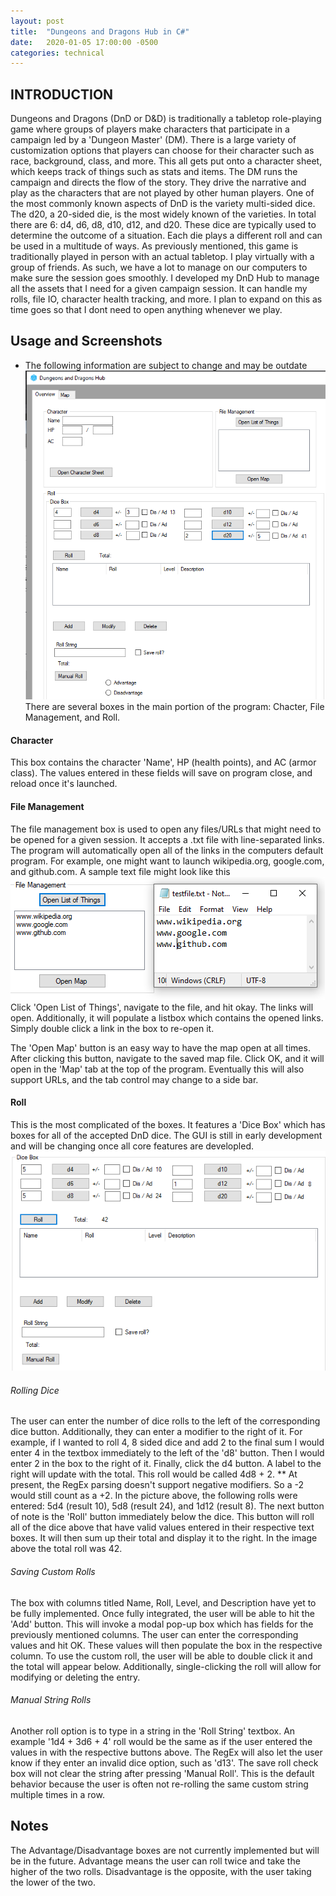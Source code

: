 ```yaml
---
layout: post
title:  "Dungeons and Dragons Hub in C#"
date:   2020-01-05 17:00:00 -0500
categories: technical
---
```


## INTRODUCTION
Dungeons and Dragons (DnD or D&D) is traditionally a tabletop role-playing game where groups of players make characters that participate in a campaign led by a 'Dungeon Master' (DM). There is a large variety of customization options that players can choose for their character such as race, background, class, and more. This all gets put onto a character sheet, which keeps track of things such as stats and items. The DM runs the campaign and directs the flow of the story. They drive the narrative and play as the characters that are not played by other human players. One of the most commonly known aspects of DnD is the variety multi-sided dice. The d20, a 20-sided die, is the most widely known of the varieties. In total there are 6: d4, d6, d8, d10, d12, and d20. These dice are typically used to determine the outcome of a situation. Each die plays a different roll and can be used in a multitude of ways. 
As previously mentioned, this game is traditionally played in person with an actual tabletop. I play virtually with a group of friends. As such, we have a lot to manage on our computers to make sure the session goes smoothly. I developed my DnD Hub to manage all the assets that I need for a given campaign session. It can handle my rolls, file IO, character health tracking, and more. I plan to expand on this as time goes so that I dont need to open anything whenever we play.

## Usage and Screenshots
* The following information are subject to change and may be outdate
![Main form](https://github.com/smyers24/smyers24.github.io/blob/master/_site/assets/blog_images/dndHub_MainProgram.png)
There are several boxes in the main portion of the program: Chacter, File Management, and Roll.
#### Character
This box contains the character 'Name', HP (health points), and AC (armor class). The values entered in these fields will save on program close, and reload once it's launched.

#### File Management
The file management box is used to open any files/URLs that might need to be opened for a given session. It accepts a .txt file with line-separated links. The program will automatically open all of the links in the computers default program. For example, one might want to launch wikipedia.org, google.com, and github.com. A sample text file might look like this ![File Opening](https://github.com/smyers24/smyers24.github.io/blob/master/_site/assets/blog_images/dndHub_OpenThings.png)<br>
Click 'Open List of Things', navigate to the file, and hit okay. The links will open. Additionally, it will populate a listbox which contains the opened links. Simply double click a link in the box to re-open it.

The 'Open Map' button is an easy way to have the map open at all times. After clicking this button, navigate to the saved map file. Click OK, and it will open in the 'Map' tab at the top of the program. Eventually this will also support URLs, and the tab control may change to a side bar.
#### Roll
This is the most complicated of the boxes. It features a 'Dice Box' which has boxes for all of the accepted DnD dice. The GUI is still in early development and will be changing once all core features are developled. 
![Dice Box](https://github.com/smyers24/smyers24.github.io/blob/master/_site/assets/blog_images/dndHub_DiceBox.png) <br>
###### Rolling Dice
The user can enter the number of dice rolls to the left of the corresponding dice button. Additionally, they can enter a modifier to the right of it. For example, if I wanted to roll 4, 8 sided dice and add 2 to the final sum I would enter 4 in the textbox immediately to the left of the 'd8' button. Then I would enter 2 in the box to the right of it. Finally, click the d4 button. A label to the right will update with the total. This roll would be called 4d8 + 2. 
** At present, the RegEx parsing doesn't support negative modifiers. So a -2 would still count as a +2. 
In the picture above, the following rolls were entered: 5d4 (result 10), 5d8 (result 24), and 1d12 (result 8).
The next button of note is the 'Roll' button immediately below the dice. This button will roll all of the dice above that have valid values entered in their respective text boxes. It will then sum up their total and display it to the right. In the image above the total roll was 42. 
###### Saving Custom Rolls
The box with columns titled Name, Roll, Level, and Description have yet to be fully implemented. Once fully integrated, the user will be able to hit the 'Add' button. This will invoke a modal pop-up box which has fields for the previously mentioned columns. The user can enter the corresponding values and hit OK. These values will then populate the box in the respective column. To use the custom roll, the user will be able to double click it and the total will appear below. Additionally, single-clicking the roll will allow for modifying or deleting the entry.
###### Manual String Rolls
Another roll option is to type in a string in the 'Roll String' textbox. An example '1d4 + 3d6 + 4' roll would be the same as if the user entered the values in with the respective buttons above. The RegEx will also let the user know if they enter an invalid dice option, such as 'd13'. The save roll check box will not clear the string after pressing 'Manual Roll'. This is the default behavior because the user is often not re-rolling the same custom string multiple times in a row. 

## Notes
The Advantage/Disadvantage boxes are not currently implemented but will be in the future. Advantage means the user can roll twice and take the higher of the two rolls. Disadvantage is the opposite, with the user taking the lower of the two. 